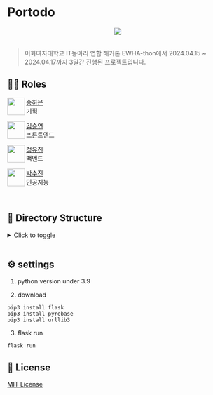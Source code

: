 # Portodo

<div align="center"><img src='https://ifh.cc/g/1zLD7J.jpg' border='0'></div><br>


> 이화여자대학교 IT동아리 연합 해커톤 EWHA-thon에서 2024.04.15 ~ 2024.04.17까지 3일간 진행된 프로젝트입니다.


## 👩‍💻 Roles
<img align="left" width="40" height="40" src="https://avatars.githubusercontent.com/u/67866773?v=4">

[송하은](https://github.com/) <br> 기획 <br>

<img align="left" width="40" height="40" src="https://avatars.githubusercontent.com/u/67866773?v=4">

[김승연](https://github.com/bleuxsy) <br> 프론트엔드 <br> 

<img align="left" width="40" height="40" src="https://avatars.githubusercontent.com/u/67866773?v=4">

[정유진](https://github.com/) <br> 백엔드 <br>

<img align="left" width="40" height="40" src="https://avatars.githubusercontent.com/u/67866773?v=4">

[박수진](https://github.com/mutjin08) <br> 인공지능 <br> 

  <br>

## 📁 Directory Structure

<details>
  <summary>Click to toggle</summary>
  <pre>
    
</pre>
</details>

  <br>

## ⚙️ settings

1. python version under 3.9

2. download
```
pip3 install flask
pip3 install pyrebase
pip3 install urllib3
```

3. flask run
```
flask run
```


## 🔗 License

<a  href="https://github.com/EwhaGreen/front/blob/main/LICENSE">MIT License</a>
